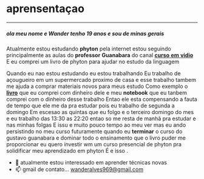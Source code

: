 # aprensentaçao
---
##### ola meu nome e **Wander** tenho 19 anos e sou de minas gerais 
Atualmente estou estudando **phyton** pela internet estou seguindo principalmente as aulas do __professor__ **Guanabara** 
do canal [__curso__ **em** __vidio__](https://youtube.com/c/CursoemV%C3%ADdeo)
E eu comprei um livro de phyton para ajudar no estudo da linguagem 

Quando eu nao estou estudando eu estou trabalhando
Eu trabalho de açougueiro em um supermercado proximo de casa e esse trabalho tambem me ajuda a comprar materiais novos para meus estudo 
Como exemplo o [**livro**](https://www.amazon.com.br/Introdu%C3%A7%C3%A3o-Programa%C3%A7%C3%A3o-com-Python-Algoritmos/dp/8575227181/ref=mp_s_a_1_8?crid=2SDZ1JYB326IA&keywords=introdu%C3%A7%C3%A3o+a+analise+e+desenvolvimento+de+sistemas&qid=1655346476&sprefix=introdu%C3%A7%C3%A3o+a+analise+e+desenvolvimento+de+sistemas%2Caps%2C341&sr=8-8) que eu comprei com dinheiro dele e meu **notebook** que eu tanbem comprei com o dinheiro desse trabalho 
Entao ele esta compensando a fauta de tempo que ele me da pra estudar pois eu trabalho de segunda a domingo 
Em escesao as quintas que eu folgo e o terceiro domingo do mes e eu trabalho das 13:30 as 22:20 entao so me resta de manhã pra estudar e nas minhas folgas 
E issu e muito pouco tempo ao meu ver mas eu ando persistindo no meu curso futuramente quando eu __terminar__ o curso do gustavo guanabara e dominar todo o ensinamento que o livro puder me proporcionar eu quero investir wm um curso presencial de phyton pra solidificar meu aprendizado em phyton 
É e isso .


- 👀 atualmente estou interessado em aprender técnicas novas
- 📫 gmail de contato... wanderalves969@gmail.com

<!---
01-W4nd3r/01-W4nd3r is a ✨ special ✨ repository because its `README.md` (this file) appears on your GitHub profile.
You can click the Preview link to take a look at your changes.
--->
